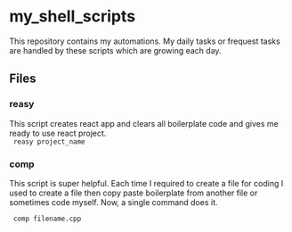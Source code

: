 # my_shell_scripts

This repository contains my automations.
My daily tasks or frequest tasks are handled by these scripts which are growing each day.

## Files
### reasy
This script creates react app and clears all boilerplate code and gives me ready to use react project. 
<br>
<code> reasy project_name </code>

### comp
This script is super helpful. Each time I required to create a file for coding 
I used to create a file then copy paste boilerplate from another file or sometimes code myself. 
Now, a single command does it. <br>

<code> comp filename.cpp </code>
